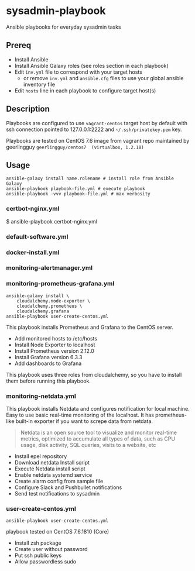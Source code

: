 # sysadmin-playbook

 Ansible playbooks for everyday sysadmin tasks

## Prereq

+ Install Ansible
+ Install Ansible Galaxy roles (see roles section in each playbook)
+ Edit `inv.yml` file to correspond with your target hosts
  + or remove `inv.yml` and `ansible.cfg` files to use your global ansible inventory file
+ Edit `hosts` line in each playbook to configure target host(s)

## Description

Playbooks are configured to use `vagrant-centos` target host by default with ssh connection pointed to 127.0.0.1:2222 and `~/.ssh/privatekey.pem` key.

Playbooks are tested on CentOS 7.6 image from vagrant repo maintained by geerlingguy `geerlingguy/centos7  (virtualbox, 1.2.18)`

## Usage

```console
ansible-galaxy install name.rolename # install role from Ansible Galaxy
ansible-playbook playbook-file.yml # execute playbook
ansible-playbook -vvv playbook-file.yml # max verbosity
```

### certbot-nginx.yml

$ ansible-playbook certbot-nginx.yml

### default-software.yml

### docker-install.yml

### monitoring-alertmanager.yml

### monitoring-prometheus-grafana.yml

```console
ansible-galaxy install \
    cloudalchemy.node-exporter \
    cloudalchemy.prometheus \
    cloudalchemy.grafana
ansible-playbook user-create-centos.yml
```
This playbook installs Prometheus and Grafana to the CentOS server.

+ Add monitored hosts to /etc/hosts
+ Install Node Exporter to localhost
+ Install Prometheus version 2.12.0
+ Install Grafana version 6.3.3
+ Add dashboards to Grafana

This playbook uses three roles from cloudalchemy, so you have to install them before running this playbook.

### monitoring-netdata.yml
This playbook installs Netdata and configures notification for local machine. Easy to use basic real-time monitoring of the localhost. It has prometheus-like built-in exporter if you want to screpe data from netdata.

> Netdata is an open source tool to visualize and monitor real-time metrics, optimized to accumulate all types of data, such as CPU usage, disk activity, SQL queries, visits to a website, etc

+ Install epel repository
+ Download netdata Install script
+ Execute Netdata install script
+ Enable netdata systemd service
+ Create alarm config from sample file
+ Configure Slack and Pushbullet notifications
+ Send test notifications to sysadmin

### user-create-centos.yml

```console
ansible-playbook user-create-centos.yml
```

playbook tested on CentOS 7.6.1810 (Core)

+ Install zsh package
+ Create user without password
+ Put ssh public keys
+ Allow passwordless sudo
